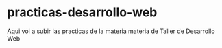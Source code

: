 # practicas-desarrollo-web
Aqui voi a subir las practicas de la materia materia de Taller de Desarrollo Web
